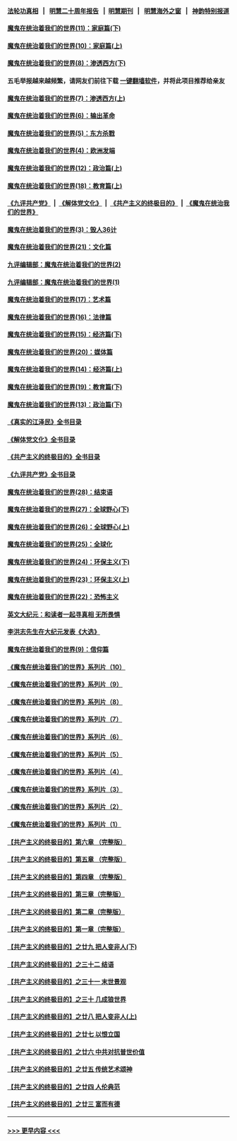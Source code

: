 #### [法轮功真相](https://github.com/gfw-breaker/truth/blob/master/README.md?t=0) &nbsp;&nbsp;|&nbsp;&nbsp; [明慧二十周年报告](https://github.com/gfw-breaker/mh-reports/blob/master/README.md?t=0) &nbsp;&nbsp;|&nbsp;&nbsp;[明慧期刊](https://github.com/gfw-breaker/mh-qikan) &nbsp;&nbsp;|&nbsp;&nbsp; [明慧海外之窗](https://github.com/gfw-breaker/mh-news/blob/master/README.md?t=0) &nbsp;&nbsp;|&nbsp;&nbsp; [神韵特别报道](https://github.com/gfw-breaker/mh-news/blob/master/shenyun.md?t=0)
#### [魔鬼在统治着我们的世界(11)：家庭篇(下)](../pages/nsc422/n10440961.md?t=12030350) 
#### [魔鬼在统治着我们的世界(10)：家庭篇(上)](../pages/nsc422/n10435448.md?t=12030350) 
#### [魔鬼在统治着我们的世界(8)：渗透西方(下)](../pages/nsc422/n10429603.md?t=12030350) 
#### 五毛举报越来越频繁，请网友们前往下载 [一键翻墙软件](https://github.com/gfw-breaker/ssr-accounts)，并将此项目推荐给亲友
#### [魔鬼在统治着我们的世界(7)：渗透西方(上)](../pages/nsc422/n10426013.md?t=12030350) 
#### [魔鬼在统治着我们的世界(6)：输出革命](../pages/nsc422/n10421536.md?t=12030350) 
#### [魔鬼在统治着我们的世界(5)：东方杀戮](../pages/nsc422/n10417707.md?t=12030350) 
#### [魔鬼在统治着我们的世界(4)：欧洲发端](../pages/nsc422/n10414890.md?t=12030350) 
#### [魔鬼在统治着我们的世界(12)：政治篇(上)](../pages/nsc422/n10444576.md?t=12030350) 
#### [魔鬼在统治着我们的世界(18)：教育篇(上)](../pages/nsc422/n10526970.md?t=12030350) 
#### [《九评共产党》](https://github.com/begood0513/9ping.md/blob/master/README.md) &nbsp;|&nbsp; [《解体党文化》](../../../../jtdwh.md/blob/master/README.md)  &nbsp;|&nbsp; [《共产主义的终极目的》](../../../../gczydzjmd.md/blob/master/README.md) &nbsp;|&nbsp; [《魔鬼在统治我们的世界》](../../../../mgztzwmdsj.md/blob/master/README.md) 
#### [魔鬼在统治着我们的世界(3)：毁人36计](../pages/nsc422/n10411583.md?t=12030350) 
#### [魔鬼在统治着我们的世界(21)：文化篇](../pages/nsc422/n10597706.md?t=12030350) 
#### [九评编辑部：魔鬼在统治着我们的世界(2)](../pages/nsc422/n10410036.md?t=12030350) 
#### [九评编辑部：魔鬼在统治着我们的世界(1)](../pages/nsc422/n10406825.md?t=12030350) 
#### [魔鬼在统治着我们的世界(17)：艺术篇](../pages/nsc422/n10499093.md?t=12030350) 
#### [魔鬼在统治着我们的世界(16)：法律篇](../pages/nsc422/n10485969.md?t=12030350) 
#### [魔鬼在统治着我们的世界(15)：经济篇(下)](../pages/nsc422/n10469975.md?t=12030350) 
#### [魔鬼在统治着我们的世界(20)：媒体篇](../pages/nsc422/n10586579.md?t=12030350) 
#### [魔鬼在统治着我们的世界(14)：经济篇(上)](../pages/nsc422/n10457370.md?t=12030350) 
#### [魔鬼在统治着我们的世界(19)：教育篇(下)](../pages/nsc422/n10564808.md?t=12030350) 
#### [魔鬼在统治着我们的世界(13)：政治篇(下)](../pages/nsc422/n10448270.md?t=12030350) 
#### [《真实的江泽民》全书目录](../pages/nsc422/n13721399.md?t=12030350) 
#### [《解体党文化》全书目录](../pages/nsc422/n13721157.md?t=12030350) 
#### [《共产主义的终极目的》全书目录](../pages/nsc422/n13721048.md?t=12030350) 
#### [《九评共产党》全书目录](../pages/nsc422/n13708085.md?t=12030350) 
#### [魔鬼在统治着我们的世界(28)：结束语](../pages/nsc422/n10936246.md?t=12030350) 
#### [魔鬼在统治着我们的世界(27)：全球野心(下)](../pages/nsc422/n10928319.md?t=12030350) 
#### [魔鬼在统治着我们的世界(26)：全球野心(上)](../pages/nsc422/n10900318.md?t=12030350) 
#### [魔鬼在统治着我们的世界(25)：全球化](../pages/nsc422/n10788205.md?t=12030350) 
#### [魔鬼在统治着我们的世界(24)：环保主义(下)](../pages/nsc422/n10695307.md?t=12030350) 
#### [魔鬼在统治着我们的世界(23)：环保主义(上)](../pages/nsc422/n10688613.md?t=12030350) 
#### [魔鬼在统治着我们的世界(22)：恐怖主义](../pages/nsc422/n10614727.md?t=12030350) 
#### [英文大纪元：和读者一起寻真相 无所畏惧](../pages/nsc422/n12542027.md?t=12030350) 
#### [李洪志先生在大纪元发表《大选》](../pages/nsc422/n12534746.md?t=12030350) 
#### [魔鬼在统治着我们的世界(9)：信仰篇](../pages/nsc422/n10432159.md?t=12030350) 
#### [《魔鬼在统治着我们的世界》系列片（10）](../pages/nsc422/n12292670.md?t=12030350) 
#### [《魔鬼在统治着我们的世界》系列片（9）](../pages/nsc422/n12290859.md?t=12030350) 
#### [《魔鬼在统治着我们的世界》系列片（8）](../pages/nsc422/n12287445.md?t=12030350) 
#### [《魔鬼在统治着我们的世界》系列片（7）](../pages/nsc422/n12283425.md?t=12030350) 
#### [《魔鬼在统治着我们的世界》系列片（6）](../pages/nsc422/n12282314.md?t=12030350) 
#### [《魔鬼在统治着我们的世界》系列片（5）](../pages/nsc422/n12281419.md?t=12030350) 
#### [《魔鬼在统治着我们的世界》系列片（4）](../pages/nsc422/n12274024.md?t=12030350) 
#### [《魔鬼在统治着我们的世界》系列片（3）](../pages/nsc422/n12271322.md?t=12030350) 
#### [《魔鬼在统治着我们的世界》系列片（2）](../pages/nsc422/n12269049.md?t=12030350) 
#### [《魔鬼在统治着我们的世界》系列片（1）](../pages/nsc422/n12267575.md?t=12030350) 
#### [【共产主义的终极目的】第六章 （完整版）](../pages/nsc422/n11428913.md?t=12030350) 
#### [【共产主义的终极目的】第五章 （完整版）](../pages/nsc422/n11428912.md?t=12030350) 
#### [【共产主义的终极目的】第四章 （完整版）](../pages/nsc422/n11428907.md?t=12030350) 
#### [【共产主义的终极目的】第三章（完整版）](../pages/nsc422/n11428848.md?t=12030350) 
#### [【共产主义的终极目的】第二章（完整版）](../pages/nsc422/n11428831.md?t=12030350) 
#### [【共产主义的终极目的】第一章（完整版）](../pages/nsc422/n11417651.md?t=12030350) 
#### [【共产主义的终极目的】之廿九 把人变非人(下)](../pages/nsc422/n11344140.md?t=12030350) 
#### [【共产主义的终极目的】之三十二 结语](../pages/nsc422/n11360535.md?t=12030350) 
#### [【共产主义的终极目的】之三十一 末世景观](../pages/nsc422/n11351129.md?t=12030350) 
#### [【共产主义的终极目的】之三十 几成狼世界](../pages/nsc422/n11348280.md?t=12030350) 
#### [【共产主义的终极目的】之廿八 把人变非人(上)](../pages/nsc422/n11340492.md?t=12030350) 
#### [【共产主义的终极目的】之廿七 以恨立国](../pages/nsc422/n11336944.md?t=12030350) 
#### [【共产主义的终极目的】之廿六 中共对抗普世价值](../pages/nsc422/n11324785.md?t=12030350) 
#### [【共产主义的终极目的】之廿五 传统艺术颂神](../pages/nsc422/n11296396.md?t=12030350) 
#### [【共产主义的终极目的】之廿四 人伦典范](../pages/nsc422/n11296397.md?t=12030350) 
#### [【共产主义的终极目的】之廿三 富而有德](../pages/nsc422/n11283598.md?t=12030350) 

----
#### [ >>> 更早内容 <<< ](../indexes/nsc422-earlier.md)
